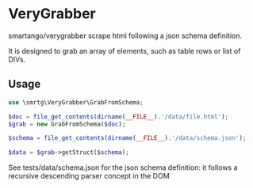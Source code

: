 # VeryGrabber

smartango/verygrabber scrape html following a json schema definition.

It is designed to grab an array of elements, such as table rows or list of DIVs.

## Usage

```php
use \smrtg\VeryGrabber\GrabFromSchema;

$doc = file_get_contents(dirname(__FILE__).'/data/file.html');
$grab = new GrabFromSchema($doc);

$schema = file_get_contents(dirname(__FILE__).'/data/schema.json');

$data = $grab->getStruct($schema);
```

See tests/data/schema.json for the json schema definition: it follows a recursive descending parser concept in the DOM
